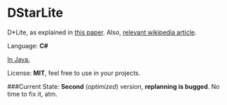 # DStarLite

D\*Lite, as explained in [this paper](https://github.com/SorcerersApprentice/DStarLite/blob/master/dlite_tro05.pdf).
Also, [relevant wikipedia article](https://en.wikipedia.org/wiki/D*).

Language: **C#**

[In Java.](https://github.com/SorcerersApprentice/DStarLiteJava)

License: **MIT**, feel free to use in your projects.

###Current State:
**Second** (*optimized*) version, **replanning is bugged**. No time to fix it, atm.






